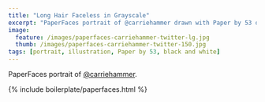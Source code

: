 ```yaml
---
title: "Long Hair Faceless in Grayscale"
excerpt: "PaperFaces portrait of @carriehammer drawn with Paper by 53 on an iPad."
image: 
  feature: /images/paperfaces-carriehammer-twitter-lg.jpg
  thumb: /images/paperfaces-carriehammer-twitter-150.jpg
tags: [portrait, illustration, Paper by 53, black and white]
---
```


PaperFaces portrait of [@carriehammer](http://twitter.com/carriehammer).

{% include boilerplate/paperfaces.html %}
